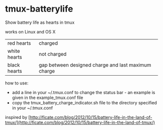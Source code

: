 tmux-batterylife
================

Show battery life as hearts in tmux

works on Linux and OS X

<table border="0">
	<tr>
		<td>red hearts</td><td>charged</td>
	</tr>
	<tr>
		<td>white hearts</td><td>not charged</td>
	<tr>
		<td>black hearts</td><td>gap between designed charge and last maximum charge</td>
	</tr>
</table>

how to use:

* add a line in your ~/.tmux.conf to change the status bar - an example is given in the example_tmux.conf file
* copy the tmux_battery_charge_indicator.sh file to the directory specified in your ~/.tmux.conf

inspired by [http://ficate.com/blog/2012/10/15/battery-life-in-the-land-of-tmux/](http://ficate.com/blog/2012/10/15/battery-life-in-the-land-of-tmux/)
